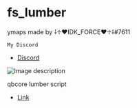 # fs_lumber
ymaps made by ⸸♱♥IDK_FORCE♥♱⸸#7611

```My Discord```
- [Discord](https://discord.gg/UFng7DWnWP)


![Image description](https://cdn.discordapp.com/attachments/784243374269661195/970104758381719562/unknown.png)


qbcore lumber script
- [Link](https://github.com/trclassic92/tr-lumberjack)

